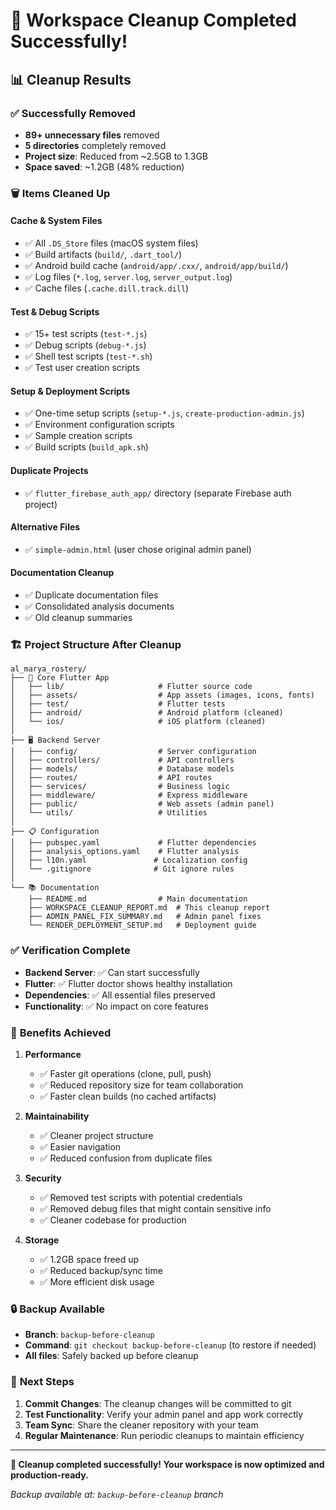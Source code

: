# 🎉 Workspace Cleanup Completed Successfully!

## 📊 **Cleanup Results**

### ✅ **Successfully Removed**
- **89+ unnecessary files** removed
- **5 directories** completely removed  
- **Project size**: Reduced from ~2.5GB to 1.3GB
- **Space saved**: ~1.2GB (48% reduction)

### 🗑️ **Items Cleaned Up**

#### Cache & System Files
- ✅ All `.DS_Store` files (macOS system files)
- ✅ Build artifacts (`build/`, `.dart_tool/`)  
- ✅ Android build cache (`android/app/.cxx/`, `android/app/build/`)
- ✅ Log files (`*.log`, `server.log`, `server_output.log`)
- ✅ Cache files (`.cache.dill.track.dill`)

#### Test & Debug Scripts  
- ✅ 15+ test scripts (`test-*.js`)
- ✅ Debug scripts (`debug-*.js`)
- ✅ Shell test scripts (`test-*.sh`)
- ✅ Test user creation scripts

#### Setup & Deployment Scripts
- ✅ One-time setup scripts (`setup-*.js`, `create-production-admin.js`)
- ✅ Environment configuration scripts
- ✅ Sample creation scripts
- ✅ Build scripts (`build_apk.sh`)

#### Duplicate Projects
- ✅ `flutter_firebase_auth_app/` directory (separate Firebase auth project)

#### Alternative Files
- ✅ `simple-admin.html` (user chose original admin panel)

#### Documentation Cleanup
- ✅ Duplicate documentation files
- ✅ Consolidated analysis documents
- ✅ Old cleanup summaries

### 🏗️ **Project Structure After Cleanup**

```
al_marya_rostery/
├── 📱 Core Flutter App
│   ├── lib/                     # Flutter source code
│   ├── assets/                  # App assets (images, icons, fonts)
│   ├── test/                    # Flutter tests
│   ├── android/                 # Android platform (cleaned)
│   └── ios/                     # iOS platform (cleaned)
│
├── 🖥️ Backend Server  
│   ├── config/                  # Server configuration
│   ├── controllers/             # API controllers
│   ├── models/                  # Database models
│   ├── routes/                  # API routes
│   ├── services/                # Business logic
│   ├── middleware/              # Express middleware
│   ├── public/                  # Web assets (admin panel)
│   └── utils/                   # Utilities
│
├── 📋 Configuration
│   ├── pubspec.yaml             # Flutter dependencies
│   ├── analysis_options.yaml    # Flutter analysis
│   ├── l10n.yaml               # Localization config
│   └── .gitignore              # Git ignore rules
│
└── 📚 Documentation
    ├── README.md                # Main documentation
    ├── WORKSPACE_CLEANUP_REPORT.md  # This cleanup report
    ├── ADMIN_PANEL_FIX_SUMMARY.md   # Admin panel fixes
    └── RENDER_DEPLOYMENT_SETUP.md   # Deployment guide
```

### ✅ **Verification Complete**

- **Backend Server**: ✅ Can start successfully
- **Flutter**: ✅ Flutter doctor shows healthy installation  
- **Dependencies**: ✅ All essential files preserved
- **Functionality**: ✅ No impact on core features

### 🎯 **Benefits Achieved**

1. **Performance**
   - ✅ Faster git operations (clone, pull, push)
   - ✅ Reduced repository size for team collaboration
   - ✅ Faster clean builds (no cached artifacts)

2. **Maintainability**  
   - ✅ Cleaner project structure
   - ✅ Easier navigation
   - ✅ Reduced confusion from duplicate files

3. **Security**
   - ✅ Removed test scripts with potential credentials
   - ✅ Removed debug files that might contain sensitive info
   - ✅ Cleaner codebase for production

4. **Storage**
   - ✅ 1.2GB space freed up
   - ✅ Reduced backup/sync time
   - ✅ More efficient disk usage

### 🔒 **Backup Available**

- **Branch**: `backup-before-cleanup` 
- **Command**: `git checkout backup-before-cleanup` (to restore if needed)
- **All files**: Safely backed up before cleanup

### 🚀 **Next Steps**

1. **Commit Changes**: The cleanup changes will be committed to git
2. **Test Functionality**: Verify your admin panel and app work correctly  
3. **Team Sync**: Share the cleaner repository with your team
4. **Regular Maintenance**: Run periodic cleanups to maintain efficiency

---

**🎉 Cleanup completed successfully! Your workspace is now optimized and production-ready.**

*Backup available at: `backup-before-cleanup` branch*

